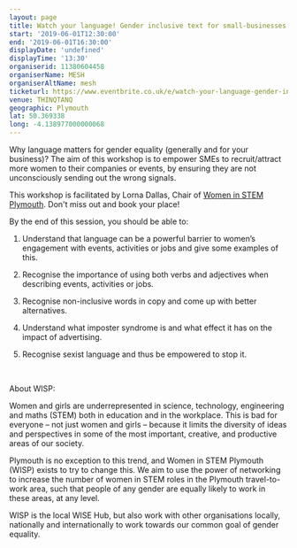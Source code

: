 ```yaml
---
layout: page
title: Watch your language! Gender inclusive text for small-businesses.
start: '2019-06-01T12:30:00'
end: '2019-06-01T16:30:00'
displayDate: 'undefined'
displayTime: '13:30'
organiserid: 11380604458
organiserName: MESH
organiserAltName: mesh
ticketurl: https://www.eventbrite.co.uk/e/watch-your-language-gender-inclusive-text-for-small-businesses-tickets-53687192839
venue: THINQTANQ
geographic: Plymouth
lat: 50.369338
long: -4.138977000000068
---
```

<P>Why language matters for gender equality (generally and for your business)? The aim of this workshop is to empower SMEs to recruit/attract more women to their companies or events, by ensuring they are not unconsciously sending out the wrong signals.</P>
<P>This workshop is facilitated by Lorna Dallas, Chair of <A HREF="https://winstemplymouth.org/" TARGET="_blank" REL="nofollow noopener noreferrer">Women in STEM Plymouth</A>. Don't miss out and book your place!</P>
<P><SPAN>By the end of this session, you should be able to:</SPAN></P>
<OL>
<LI>
<P><SPAN>Understand that language can be a powerful barrier to women’s engagement with events, activities or jobs and give some examples of this.</SPAN></P>
</LI>
<LI>
<P><SPAN>Recognise the importance of using both verbs and adjectives when describing events, activities or jobs.</SPAN></P>
</LI>
<LI>
<P><SPAN>Recognise non-inclusive words in copy and come up with better alternatives.</SPAN></P>
</LI>
<LI>
<P><SPAN>Understand what imposter syndrome is and what effect it has on the impact of advertising.</SPAN></P>
</LI>
<LI>
<P><SPAN>Recognise sexist language and thus be empowered to stop it.</SPAN></P>
</LI>
</OL>
<P><BR></P>
<P>About WISP: </P>
<P>Women and girls are underrepresented in science, technology, engineering and maths (STEM) both in education and in the workplace. This is bad for everyone – not just women and girls – because it limits the diversity of ideas and perspectives in some of the most important, creative, and productive areas of our society.</P>
<P>Plymouth is no exception to this trend, and Women in STEM Plymouth (WISP) exists to try to change this. We aim to use the power of networking to increase the number of women in STEM roles in the Plymouth travel-to-work area, such that people of any gender are equally likely to work in these areas, at any level.</P>
<P>WISP is the local WISE Hub, but also work with other organisations locally, nationally and internationally to work towards our common goal of gender equality.</P>
